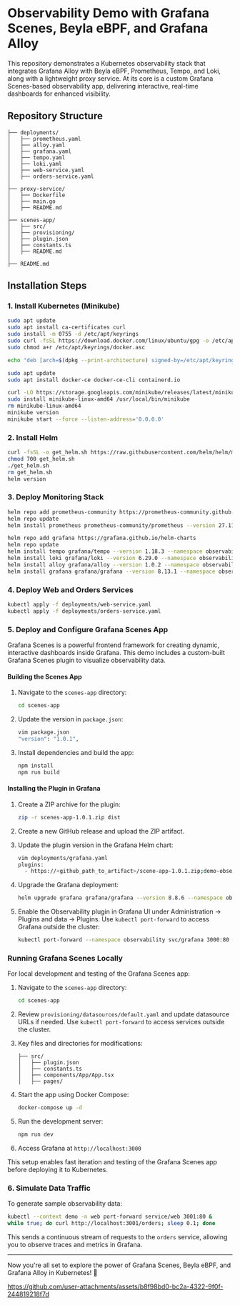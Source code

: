 # Observability Demo with Grafana Scenes, Beyla eBPF, and Grafana Alloy

This repository demonstrates a Kubernetes observability stack that integrates Grafana Alloy with Beyla eBPF, Prometheus, Tempo, and Loki, along with a lightweight proxy service. At its core is a custom Grafana Scenes-based observability app, delivering interactive, real-time dashboards for enhanced visibility.

## Repository Structure

```
├── deployments/
│   ├── prometheus.yaml
│   ├── alloy.yaml
│   ├── grafana.yaml
│   ├── tempo.yaml
│   ├── loki.yaml
│   ├── web-service.yaml
│   ├── orders-service.yaml
│
├── proxy-service/
│   ├── Dockerfile
│   ├── main.go
│   ├── README.md
│
├── scenes-app/
│   ├── src/
│   ├── provisioning/
│   ├── plugin.json
│   ├── constants.ts
│   ├── README.md
│
├── README.md
```

## Installation Steps

### 1. Install Kubernetes (Minikube)

```sh
sudo apt update
sudo apt install ca-certificates curl
sudo install -m 0755 -d /etc/apt/keyrings
sudo curl -fsSL https://download.docker.com/linux/ubuntu/gpg -o /etc/apt/keyrings/docker.asc
sudo chmod a+r /etc/apt/keyrings/docker.asc

echo "deb [arch=$(dpkg --print-architecture) signed-by=/etc/apt/keyrings/docker.asc] https://download.docker.com/linux/ubuntu $(. /etc/os-release && echo "$VERSION_CODENAME") stable" | sudo tee /etc/apt/sources.list.d/docker.list > /dev/null

sudo apt update
sudo apt install docker-ce docker-ce-cli containerd.io

curl -LO https://storage.googleapis.com/minikube/releases/latest/minikube-linux-amd64
sudo install minikube-linux-amd64 /usr/local/bin/minikube
rm minikube-linux-amd64
minikube version
minikube start --force --listen-address='0.0.0.0'
```

### 2. Install Helm

```sh
curl -fsSL -o get_helm.sh https://raw.githubusercontent.com/helm/helm/main/scripts/get-helm-3
chmod 700 get_helm.sh
./get_helm.sh
rm get_helm.sh 
helm version
```

### 3. Deploy Monitoring Stack

```sh
helm repo add prometheus-community https://prometheus-community.github.io/helm-charts
helm repo update
helm install prometheus prometheus-community/prometheus --version 27.11.0 --namespace observability --create-namespace -f deployments/prometheus.yaml

helm repo add grafana https://grafana.github.io/helm-charts
helm repo update
helm install tempo grafana/tempo --version 1.18.3 --namespace observability -f deployments/tempo.yaml
helm install loki grafana/loki --version 6.29.0 --namespace observability -f deployments/loki.yaml
helm install alloy grafana/alloy --version 1.0.2 --namespace observability -f deployments/alloy.yaml
helm install grafana grafana/grafana --version 8.13.1 --namespace observability -f deployments/grafana.yaml
```

### 4. Deploy Web and Orders Services

```sh
kubectl apply -f deployments/web-service.yaml
kubectl apply -f deployments/orders-service.yaml
```

### 5. Deploy and Configure Grafana Scenes App

Grafana Scenes is a powerful frontend framework for creating dynamic, interactive dashboards inside Grafana. This demo includes a custom-built Grafana Scenes plugin to visualize observability data.

#### Building the Scenes App

1. Navigate to the `scenes-app` directory:

   ```sh
   cd scenes-app
   ```

2. Update the version in `package.json`:

   ```sh
   vim package.json
   "version": "1.0.1",
   ```

3. Install dependencies and build the app:

   ```sh
   npm install
   npm run build
   ```

#### Installing the Plugin in Grafana

1. Create a ZIP archive for the plugin:

   ```sh
   zip -r scenes-app-1.0.1.zip dist 
   ```

2. Create a new GitHub release and upload the ZIP artifact.

3. Update the plugin version in the Grafana Helm chart:
 
   ```sh
   vim deployments/grafana.yaml
   plugins:
     - https://<github_path_to_artifact>/scene-app-1.0.1.zip;demo-observability-app
   ```

4. Upgrade the Grafana deployment:

   ```sh
   helm upgrade grafana grafana/grafana --version 8.8.6 --namespace observability -f deployments/grafana.yaml    
   ```

5. Enable the Observability plugin in Grafana UI under Administration -> Plugins and data -> Plugins. Use `kubectl port-forward` to access Grafana outside the cluster:

   ```sh
   kubectl port-forward --namespace observability svc/grafana 3000:80 & 
   ```

### Running Grafana Scenes Locally

For local development and testing of the Grafana Scenes app:

1. Navigate to the `scenes-app` directory:

   ```sh
   cd scenes-app
   ```

2. Review `provisioning/datasources/default.yaml` and update datasource URLs if needed. Use `kubectl port-forward` to access services outside the cluster.

3. Key files and directories for modifications:

   ```
   ├── src/
   │   ├── plugin.json
   │   ├── constants.ts
   │   ├── components/App/App.tsx
   │   ├── pages/
   ```

4. Start the app using Docker Compose:

   ```sh
   docker-compose up -d
   ```

5. Run the development server:

   ```sh
   npm run dev
   ```

6. Access Grafana at `http://localhost:3000`

This setup enables fast iteration and testing of the Grafana Scenes app before deploying it to Kubernetes.

### 6. Simulate Data Traffic

To generate sample observability data:

```sh
kubectl --context demo -n web port-forward service/web 3001:80 &
while true; do curl http://localhost:3001/orders; sleep 0.1; done
```

This sends a continuous stream of requests to the `orders` service, allowing you to observe traces and metrics in Grafana.

---

Now you're all set to explore the power of Grafana Scenes, Beyla eBPF, and Grafana Alloy in Kubernetes! 🚀


https://github.com/user-attachments/assets/b8f98bd0-bc2a-4322-9f0f-244819218f7d


